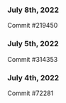 ### July 8th, 2022

Commit #219450

### July 5th, 2022

Commit #314353


### July 4th, 2022

Commit #72281
